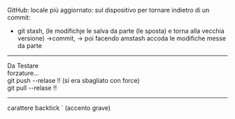 

GitHub: locale più aggiornato: sul dispositivo per tornare indietro di un commit: 
- git stash, (le modifichje le salva da parte  (le sposta) e torna alla vecchia versione) ->commit, -> poi facendo amstash accoda le modifiche messe da parte

------------

Da Testare  
forzature...  
git push --relase !! (si era sbagliato con force)  
git pull --relase !!  

---
carattere backtick ` (accento grave)

